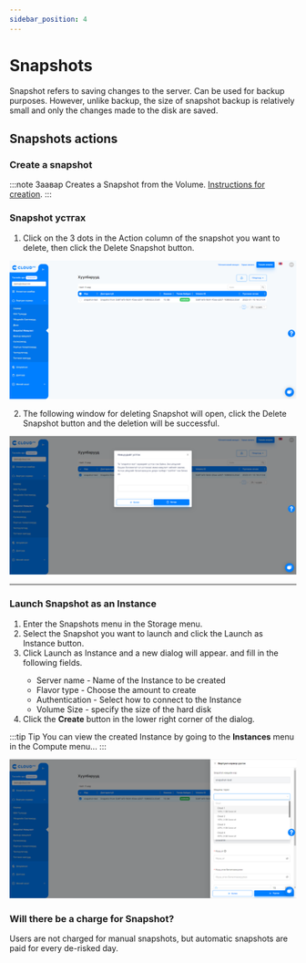 ```yaml
---
sidebar_position: 4
---
```


# Snapshots

Snapshot refers to saving changes to the server. Can be used for backup purposes. However, unlike backup, the size of snapshot backup is relatively small and only the changes made to the disk are saved.

## Snapshots actions

### Create a snapshot

:::note Заавар
Creates a Snapshot from the Volume. <a href='./volume#виртуал-дискийн-хуулбарыг-хадгалах-snapshot'>Instructions for creation</a>.
:::

### Snapshot устгах

<ol>
    <li>Click on the 3 dots in the Action column of the snapshot you want to delete, then click the Delete Snapshot button.</li>
</ol>

  ![Snapshot-1](./img/snapshot/Snapshot-1.png)

<ol start='2'>
    <li>The following window for deleting Snapshot will open, click the Delete Snapshot button and the deletion will be successful.
</li>
</ol>

  ![Snapshot-2](./img/snapshot/Snapshot-2.png)

<hr></hr>

### Launch Snapshot as an Instance

<ol>
    <li>Enter the Snapshots menu in the Storage menu.</li>
    <li>Select the Snapshot you want to launch and click the Launch as Instance button.</li>
    <li>Click Launch as Instance and a new dialog will appear. and fill in the following fields.</li>
    <ul>
        <li>Server name - Name of the Instance to be created</li>
        <li>Flavor type - Choose the amount to create</li>
        <li>Authentication - Select how to connect to the Instance</li>
        <li>Volume Size - specify the size of the hard disk</li>
    </ul>
    <li>Click the <b>Create</b> button in the lower right corner of the dialog.</li>
</ol>

:::tip Tip
You can view the created Instance by going to the **Instances** menu in the Compute menu...
:::

  ![Snapshot-3](./img/snapshot/Snapshot-3.png)

### Will there be a charge for Snapshot?
Users are not charged for manual snapshots, but automatic snapshots are paid for every de-risked day.

